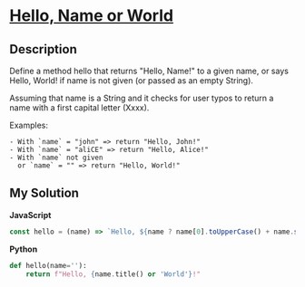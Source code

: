 # [Hello, Name or World](https://www.codewars.com/kata/57e3f79c9cb119374600046b)

## Description

Define a method hello that returns "Hello, Name!" to a given name, or says Hello, World! if name is not given (or passed as an empty String).

Assuming that name is a String and it checks for user typos to return a name with a first capital letter (Xxxx).

Examples:

```
- With `name` = "john" => return "Hello, John!"
- With `name` = "aliCE" => return "Hello, Alice!"
- With `name` not given
  or `name` = "" => return "Hello, World!"
```

## My Solution

**JavaScript**

```js
const hello = (name) => `Hello, ${name ? name[0].toUpperCase() + name.slice(1).toLowerCase() : 'World'}!`;
```

**Python**

```py
def hello(name=''):
    return f"Hello, {name.title() or 'World'}!"
```
